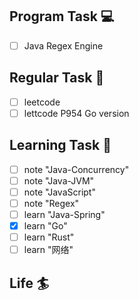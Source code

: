 

## Program Task  💻
- [ ] Java Regex Engine

## Regular Task  🤡
- [ ] leetcode
- [ ] lettcode P954 Go version

## Learning Task 🎯
- [ ] note "Java-Concurrency"
- [ ] note "Java-JVM"
- [ ] note "JavaScript"
- [ ] note "Regex"
- [ ] learn "Java-Spring"
- [x] learn "Go"
- [ ] learn "Rust"
- [ ] learn "网络"

## Life 🏄